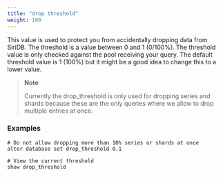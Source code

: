 ```yaml
---
title: "drop threshold"
weight: 100
---
```


This value is used to protect you from accidentally dropping data from SiriDB.
The threshold is a value between 0 and 1 (0/100%). The threshold value is only
checked against the pool receiving your query. The default threshold value is
1 (100%) but it might be a good idea to change this to a lower value.

>**Note**
>
>Currently the drop_threshold is only used for dropping series and shards
>because these are the only queries where we allow to drop multiple
>entries at once.

### Examples

	# Do not allow dropping more than 10% series or shards at once
	alter database set drop_threshold 0.1

	# View the current threshold
	show drop_threshold
